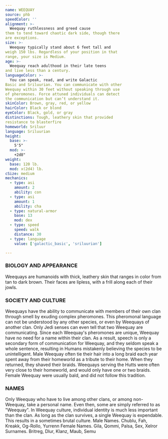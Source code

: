 ```yaml
---
name: WEEQUAY
source: phb
speedColor: ''
alignment: >-
  Weequay ruthlessness and greed cause
them to tend toward chaotic dark side, though there
are exceptions.
size: >-
  Weequay typically stand about 6 feet tall and
weigh 150 lbs. Regardless of your position in that
range, your size is Medium.
age: >-
  Weequay reach adulthood in their late teens
and live less than a century.
languageColor: >-
  You can speak, read, and write Galactic
Basic and Sriluurian. You can communicate with other
Weequay within 30 feet without speaking through use
of pheromones. Force attuned individuals can detect
the communication but can’t understand it.
skinColor: Brown, gray, red, or yellow
hairColor: Black or blond
eyeColor: Black, gold, or gray
distinctions: Tough, leathery skin that provided
resistance to blasterfire
homeworld: Sriluur
language: Sriluurian
height:
  base: >-
    5'5"
  mod: >-
    +2d8"
weight:
  base: 120 lb.
  mod: x(2d4) lb. 
cSize: medium
mechanics:
  - type: asi
    amount: 2
    ability: con
  - type: asi
    amount: 1
    ability: cha
  - type: natural-armor
    base: 13
    mod: dex
  - type: speed
    speed: walk
    distance: 30
  - type: language
    value: ['galactic_basic', 'sriluurian']

---
```

### BIOLOGY AND APPEARANCE
Weequays are humanoids with thick, leathery skin that
ranges in color from tan to dark brown. Their faces are
lipless, with a frill along each of their jowls.

### SOCIETY AND CULTURE
Weequays have the ability to communicate with
members of their own clan through smell by exuding
complex pheromones. This pheromonal language can
not be understood by any other species, or even by
Weequays of another clan. Only Jedi senses can even
tell that two Weequay are communicating. Since each
Weequay's pheromones are unique, Weequay have no
need for a name within their clan. As a result, speech is
only a secondary form of communication for Weequay,
and they seldom speak a whole sentence, resulting in
Humans mistakenly believing the species to be
unintelligent.
Male Weequay often tie their hair into a long braid
each year spent away from their homeworld as a
tribute to their home. When they returned, they
shaved their braids. Weequays serving the Hutts were
often very close to their homeworld, and would only
have one or two braids. Female Weequay were usually
bald, and did not follow this tradition.

### NAMES
Only Weequay who have to live among other clans, or
among non-Weequay, take a personal name. Even
then, some are simply referred to as "Weequay". In
Weequay culture, individual identity is much less
important than the clan. As long as the clan survives, a
single Weequay is expendable. This results in a
sometimes brutal culture.
Male Names. Chublu, Fah, Kreakk, Og-Rollo, Yurrenn
Female Names. Gila, Qommi, Palsa, Sex, Xelror
Surnames. Britreg, Dlur, Klanz, Maub, Semu
